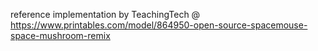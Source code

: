 reference implementation by TeachingTech @ https://www.printables.com/model/864950-open-source-spacemouse-space-mushroom-remix
